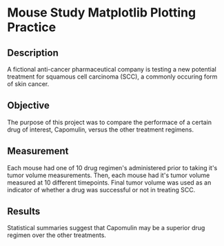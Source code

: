# Mouse Study Matplotlib Plotting Practice

## Description
A fictional anti-cancer pharmaceutical company is testing a new potential treatment for squamous cell carcinoma (SCC), a commonly occuring form of skin cancer.
## Objective
The purpose of this project was to compare the performace of a certain drug of interest, Capomulin, versus the other treatment regimens. 
## Measurement
Each mouse had one of 10 drug regimen's administered prior to taking it's tumor volume measurements. Then, each mouse had it's tumor volume measured at 10 different timepoints. Final tumor volume was used as an indicator of whether a drug was successful or not in treating SCC.
## Results
Statistical summaries suggest that Capomulin may be a superior drug regimen over the other treatments.
